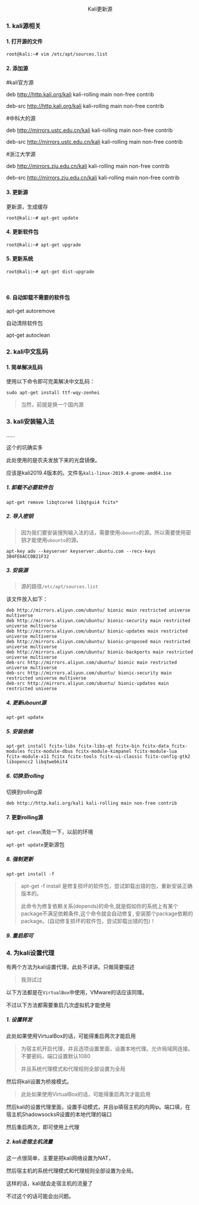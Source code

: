 <center>Kali更新源</center>





### 1. 	kali源相关



#### 1.	打开源的文件

```
root@kali:~# vim /etc/apt/sources.list
```





#### 2.	添加源

\#kali官方源

deb http://http.kali.org/kali kali-rolling main non-free contrib

deb-src http://http.kali.org/kali kali-rolling main non-free contrib

\#中科大的源

deb http://mirrors.ustc.edu.cn/kali kali-rolling main non-free contrib

deb-src http://mirrors.ustc.edu.cn/kali kali-rolling main non-free contrib

\#浙江大学源

deb http://mirrors.zju.edu.cn/kali kali-rolling main non-free contrib

deb-src http://mirrors.zju.edu.cn/kali kali-rolling main non-free contrib





#### 3.	更新源

更新源，生成缓存

```
root@kali:~# apt-get update
```





#### 4.	更新软件包

```
root@kali:~# apt-get upgrade
```





#### 5.	更新系统

```
root@kali:~# apt-get dist-upgrade
```

​	



#### 6.	自动卸载不需要的软件包

apt-get autoremove

自动清除软件包

apt-get autoclean





### 2.	kali中文乱码



#### 1.	简单解决乱码





使用以下命令即可完美解决中文乱码：

```
sudo apt-get install ttf-wqy-zenhei
```

> 当然，前提是换一个国内源









### 3.	kali安装输入法

……

这个的坑确实多

此处使用的是农夫发放下来的光盘镜像。

应该是kali2019.4版本的。文件名`kali-linux-2019.4-gnome-amd64.iso`



##### 1.	卸载不必要软件包

`apt-get remove libqtcore4 libqtgui4 fcitx*`





##### 2.	导入密钥

> 因为我们要安装搜狗输入法的话，需要使用`ubounto`的源。所以需要使用密钥才能使用`ubounto`的源。

`apt-key adv --keyserver keyserver.ubuntu.com --recv-keys 3B4FE6ACC0B21F32`





##### 3.	安装源

> 源的路径`/etc/apt/sources.list`

该文件放入如下：

```
deb http://mirrors.aliyun.com/ubuntu/ bionic main restricted universe multiverse
deb http://mirrors.aliyun.com/ubuntu/ bionic-security main restricted universe multiverse
deb http://mirrors.aliyun.com/ubuntu/ bionic-updates main restricted universe multiverse
deb http://mirrors.aliyun.com/ubuntu/ bionic-proposed main restricted universe multiverse
deb http://mirrors.aliyun.com/ubuntu/ bionic-backports main restricted universe multiverse
deb-src http://mirrors.aliyun.com/ubuntu/ bionic main restricted universe multiverse
deb-src http://mirrors.aliyun.com/ubuntu/ bionic-security main restricted universe multiverse
deb-src http://mirrors.aliyun.com/ubuntu/ bionic-updates main restricted universe
```





##### 4.	更新ubount源



`apt-get update`





##### 5.	安装依赖

```
apt-get install fcitx-libs fcitx-libs-qt fcitx-bin fcitx-data fcitx-modules fcitx-module-dbus fcitx-module-kimpanel fcitx-module-lua fcitx-module-x11 fcitx fcitx-tools fcitx-ui-classic fcitx-config-gtk2 libopencc2 libqtwebkit4
```





##### 6.	切换至rolling

切换到rolling源

```
deb http://http.kali.org/kali kali-rolling main non-free contrib
```





#### 7.	更新rolling源



`apt-get clean`清处一下，以前的环境

`apt-get update`更新源包



##### 8.	强制更新

`apt-get install -f `

> apt-get -f install 是修复损坏的软件包，尝试卸载出错的包，重新安装正确版本的。
>
>
> 此命令为修复依赖关系(depends)的命令,就是假如你的系统上有某个package不满足依赖条件,这个命令就会自动修复,
> 安装那个package依赖的package。(自动修复损坏的软件包，尝试卸载出错的包)！

##### 9.	重启即可



### 4.	为kali设置代理



有两个方法为kali设置代理，此处不详讲。只做简要描述

> 我测试过

以下方法都是在`VirtualBox`中使用，VMware的话应该同理。

不过以下方法都需要重启几次虚拟机才能使用







##### 1.	设置转发

此处如果使用VirtualBox的话，可能得重启两次才能启用





> 为宿主机开启代理，并且选项设置里面，设置本地代理。允许局域网连接。不要密码，端口设置默认1080
>
> 并且系统代理模式和代理规则全部设置为全局



然后将kali设置为桥接模式。

> 此处如果使用VirtualBox的话，可能得重启两次才能启用





然后kali的设置代理里面，设置手动模式，并且ip填宿主机的内网ip。端口填，在宿主机ShadowsocksR设置的本地代理的端口



然后重启两次，即可使用上代理









##### 2.	kali走宿主机流量



这一点很简单，主要是把kali网络设置为NAT，

然后宿主机的系统代理模式和代理规则全部设置为全局。



这样的话，kali就会走宿主机的流量了





不过这个的话可能会出问题。